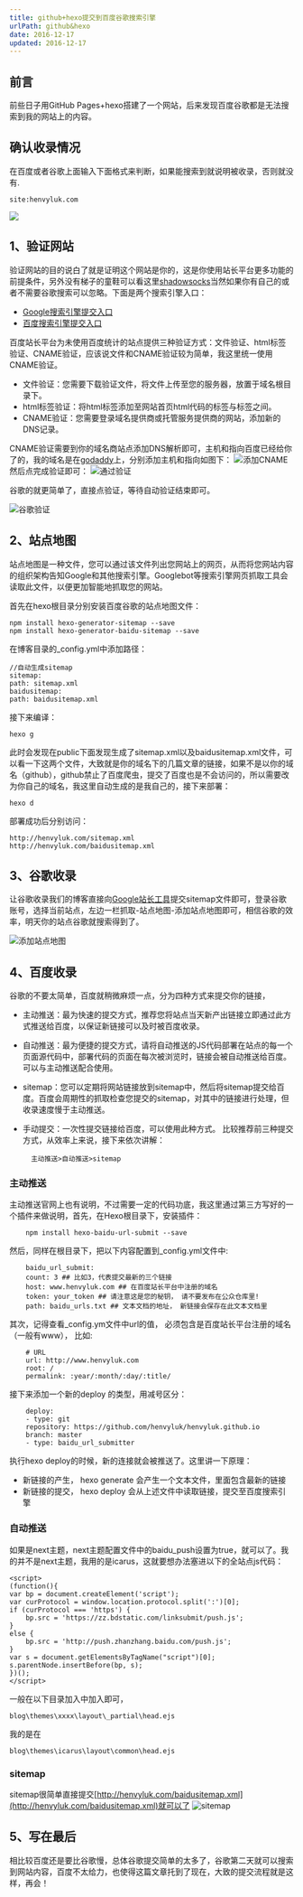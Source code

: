 ```yaml
---
title: github+hexo提交到百度谷歌搜索引擎
urlPath: github&hexo
date: 2016-12-17 
updated: 2016-12-17
---
```

## 前言
前些日子用GitHub Pages+hexo搭建了一个网站，后来发现百度谷歌都是无法搜索到我的网站上的内容。

## 确认收录情况
在百度或者谷歌上面输入下面格式来判断，如果能搜索到就说明被收录，否则就没有.

<!-- more -->

    
    site:henvyluk.com
![](http://p1.bqimg.com/4851/d8f8483a9ed400da.png)
## 1、验证网站
验证网站的目的说白了就是证明这个网站是你的，这是你使用站长平台更多功能的前提条件，另外没有梯子的童鞋可以看这里[shadowsocks](http://www.ishadowsocks.info)当然如果你有自己的或者不需要谷歌搜索可以忽略。下面是两个搜索引擎入口：

* [Google搜索引擎提交入口](https://www.google.com/webmasters/tools/home?hl=zh-CN)
* [百度搜索引擎提交入口](http://zhanzhang.baidu.com/linksubmit/url)


百度站长平台为未使用百度统计的站点提供三种验证方式：文件验证、html标签验证、CNAME验证，应该说文件和CNAME验证较为简单，我这里统一使用CNAME验证。

* 文件验证：您需要下载验证文件，将文件上传至您的服务器，放置于域名根目录下。
* html标签验证：将html标签添加至网站首页html代码的<head>标签与</head>标签之间。
* CNAME验证：您需要登录域名提供商或托管服务提供商的网站，添加新的DNS记录。

CNAME验证需要到你的域名商站点添加DNS解析即可，主机和指向百度已经给你了的，我的域名是在[godaddy](https://sg.godaddy.com/zh/)上，分别添加主机和指向如图下：
![添加CNAME](http://i1.piimg.com/4851/603534cdc827a654.png)
然后点完成验证即可：
![通过验证](http://i1.piimg.com/4851/3504a089e48f703a.png)

谷歌的就更简单了，直接点验证，等待自动验证结束即可。

![谷歌验证](http://i1.piimg.com/4851/add226355d0ea30f.png)

## 2、站点地图
站点地图是一种文件，您可以通过该文件列出您网站上的网页，从而将您网站内容的组织架构告知Google和其他搜索引擎。Googlebot等搜索引擎网页抓取工具会读取此文件，以便更加智能地抓取您的网站。

首先在hexo根目录分别安装百度谷歌的站点地图文件：

    npm install hexo-generator-sitemap --save
    npm install hexo-generator-baidu-sitemap --save
在博客目录的_config.yml中添加路径：
   
    //自动生成sitemap
    sitemap:
    path: sitemap.xml
    baidusitemap:
    path: baidusitemap.xml
接下来编译：

    hexo g
    
此时会发现在public下面发现生成了sitemap.xml以及baidusitemap.xml文件，可以看一下这两个文件，大致就是你的域名下的几篇文章的链接，如果不是以你的域名（github），github禁止了百度爬虫，提交了百度也是不会访问的，所以需要改为你自己的域名，我这里自动生成的是我自己的，接下来部署：

    hexo d
部署成功后分别访问：

    http://henvyluk.com/sitemap.xml
    http://henvyluk.com/baidusitemap.xml

## 3、谷歌收录
让谷歌收录我们的博客直接向[Google站长工具](https://www.google.com/webmasters/tools)提交sitemap文件即可，登录谷歌账号，选择当前站点，左边一栏抓取-站点地图-添加站点地图即可，相信谷歌的效率，明天你的站点谷歌就搜索得到了。

![添加站点地图](http://i1.piimg.com/4851/23774a2e7364ec72.png
)
## 4、百度收录
谷歌的不要太简单，百度就稍微麻烦一点，分为四种方式来提交你的链接，

* 主动推送：最为快速的提交方式，推荐您将站点当天新产出链接立即通过此方式推送给百度，以保证新链接可以及时被百度收录。
* 自动推送：最为便捷的提交方式，请将自动推送的JS代码部署在站点的每一个页面源代码中，部署代码的页面在每次被浏览时，链接会被自动推送给百度。可以与主动推送配合使用。
* sitemap：您可以定期将网站链接放到sitemap中，然后将sitemap提交给百度。百度会周期性的抓取检查您提交的sitemap，对其中的链接进行处理，但收录速度慢于主动推送。
* 手动提交：一次性提交链接给百度，可以使用此种方式。
比较推荐前三种提交方式，从效率上来说，接下来依次讲解：


        主动推送>自动推送>sitemap
### 主动推送
主动推送官网上也有说明，不过需要一定的代码功底，我这里通过第三方写好的一个插件来做说明，首先，在Hexo根目录下，安装插件：

        npm install hexo-baidu-url-submit --save
然后，同样在根目录下，把以下内容配置到_config.yml文件中:

        baidu_url_submit:
        count: 3 ## 比如3，代表提交最新的三个链接
        host: www.henvyluk.com ## 在百度站长平台中注册的域名
        token: your_token ## 请注意这是您的秘钥， 请不要发布在公众仓库里!
        path: baidu_urls.txt ## 文本文档的地址， 新链接会保存在此文本文档里
其次，记得查看_config.ym文件中url的值， 必须包含是百度站长平台注册的域名（一般有www）， 比如:

        # URL
        url: http://www.henvyluk.com
        root: /
        permalink: :year/:month/:day/:title/
接下来添加一个新的deploy 的类型，用减号区分：

        deploy:
        - type: git
        repository: https://github.com/henvyluk/henvyluk.github.io
        branch: master
        - type: baidu_url_submitter
执行hexo deploy的时候，新的连接就会被推送了。这里讲一下原理：
* 新链接的产生， hexo generate 会产生一个文本文件，里面包含最新的链接
* 新链接的提交， hexo deploy 会从上述文件中读取链接，提交至百度搜索引擎 

### 自动推送
如果是next主题，next主题配置文件中的baidu_push设置为true，就可以了。我的并不是next主题，我用的是icarus，这就要想办法塞进以下的全站点js代码：

    <script>
    (function(){
    var bp = document.createElement('script');
    var curProtocol = window.location.protocol.split(':')[0];
    if (curProtocol === 'https') {
        bp.src = 'https://zz.bdstatic.com/linksubmit/push.js';        
    }
    else {
        bp.src = 'http://push.zhanzhang.baidu.com/push.js';
    }
    var s = document.getElementsByTagName("script")[0];
    s.parentNode.insertBefore(bp, s);
    })();
    </script>
    
一般在以下目录加入中加入即可，
    
    blog\themes\xxxx\layout\_partial\head.ejs
我的是在

    blog\themes\icarus\layout\common\head.ejs

### sitemap
sitemap很简单直接提交[http://henvyluk.com/baidusitemap.xml](http://henvyluk.com/baidusitemap.xml)就可以了
![sitemap](http://p1.bqimg.com/4851/e66a07fdbb0fb1ff.png)

## 5、写在最后
相比较百度还是要比谷歌慢，总体谷歌提交简单的太多了，谷歌第二天就可以搜索到网站内容，百度不太给力，也使得这篇文章托到了现在，大致的提交流程就是这样，再会！

